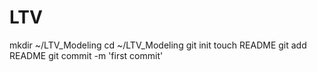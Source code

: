 LTV
===
mkdir ~/LTV_Modeling
cd ~/LTV_Modeling
git init
touch README
git add README
git commit -m 'first commit'
